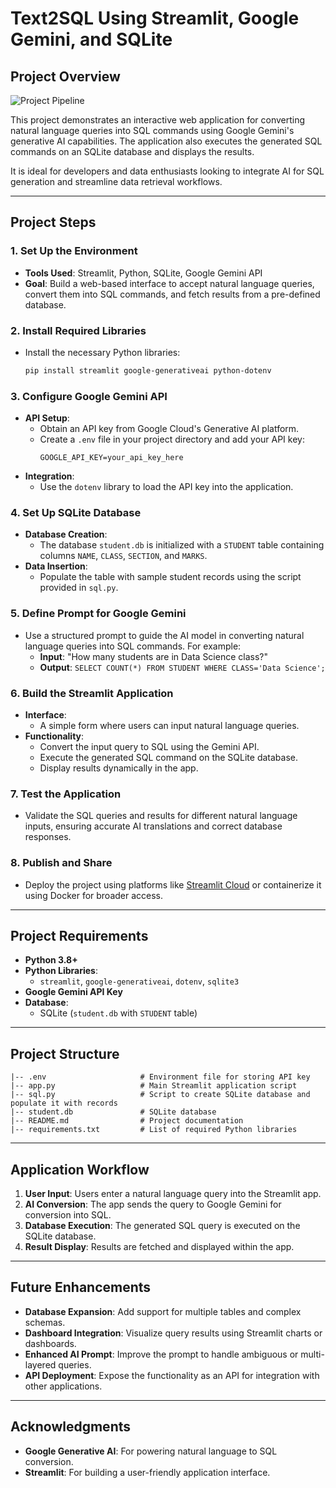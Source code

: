 # Text2SQL Using Streamlit, Google Gemini, and SQLite

## Project Overview

![Project Pipeline](https://cdn-thumbnails.huggingface.co/social-thumbnails/spaces/adkbbx/GeminiTexttoSql.png)

This project demonstrates an interactive web application for converting natural language queries into SQL commands using Google Gemini's generative AI capabilities. The application also executes the generated SQL commands on an SQLite database and displays the results. 

It is ideal for developers and data enthusiasts looking to integrate AI for SQL generation and streamline data retrieval workflows.

---

## Project Steps

### 1. Set Up the Environment
   - **Tools Used**: Streamlit, Python, SQLite, Google Gemini API
   - **Goal**: Build a web-based interface to accept natural language queries, convert them into SQL commands, and fetch results from a pre-defined database.

### 2. Install Required Libraries
   - Install the necessary Python libraries:
     ```bash
     pip install streamlit google-generativeai python-dotenv
     ```

### 3. Configure Google Gemini API
   - **API Setup**:
     - Obtain an API key from Google Cloud's Generative AI platform.
     - Create a `.env` file in your project directory and add your API key:
       ```env
       GOOGLE_API_KEY=your_api_key_here
       ```
   - **Integration**:
     - Use the `dotenv` library to load the API key into the application.

### 4. Set Up SQLite Database
   - **Database Creation**:
     - The database `student.db` is initialized with a `STUDENT` table containing columns `NAME`, `CLASS`, `SECTION`, and `MARKS`.
   - **Data Insertion**:
     - Populate the table with sample student records using the script provided in `sql.py`.

### 5. Define Prompt for Google Gemini
   - Use a structured prompt to guide the AI model in converting natural language queries into SQL commands. For example:
     - **Input**: "How many students are in Data Science class?"
     - **Output**: `SELECT COUNT(*) FROM STUDENT WHERE CLASS='Data Science';`

### 6. Build the Streamlit Application
   - **Interface**:
     - A simple form where users can input natural language queries.
   - **Functionality**:
     - Convert the input query to SQL using the Gemini API.
     - Execute the generated SQL command on the SQLite database.
     - Display results dynamically in the app.

### 7. Test the Application
   - Validate the SQL queries and results for different natural language inputs, ensuring accurate AI translations and correct database responses.

### 8. Publish and Share
   - Deploy the project using platforms like [Streamlit Cloud](https://streamlit.io/cloud) or containerize it using Docker for broader access.

---

## Project Requirements

- **Python 3.8+**
- **Python Libraries**:
  - `streamlit`, `google-generativeai`, `dotenv`, `sqlite3`
- **Google Gemini API Key**
- **Database**:
  - SQLite (`student.db` with `STUDENT` table)

---

## Project Structure

```plaintext
|-- .env                     # Environment file for storing API key
|-- app.py                   # Main Streamlit application script
|-- sql.py                   # Script to create SQLite database and populate it with records
|-- student.db               # SQLite database
|-- README.md                # Project documentation
|-- requirements.txt         # List of required Python libraries
```

---

## Application Workflow

1. **User Input**: Users enter a natural language query into the Streamlit app.
2. **AI Conversion**: The app sends the query to Google Gemini for conversion into SQL.
3. **Database Execution**: The generated SQL query is executed on the SQLite database.
4. **Result Display**: Results are fetched and displayed within the app.

---

## Future Enhancements

- **Database Expansion**: Add support for multiple tables and complex schemas.
- **Dashboard Integration**: Visualize query results using Streamlit charts or dashboards.
- **Enhanced AI Prompt**: Improve the prompt to handle ambiguous or multi-layered queries.
- **API Deployment**: Expose the functionality as an API for integration with other applications.

---

## Acknowledgments

- **Google Generative AI**: For powering natural language to SQL conversion.
- **Streamlit**: For building a user-friendly application interface.
